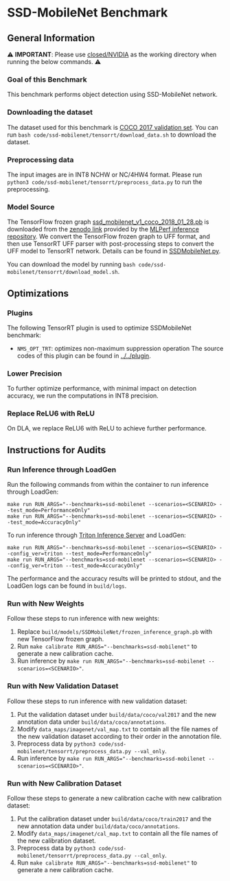 # SSD-MobileNet Benchmark

## General Information

:warning: **IMPORTANT**: Please use [closed/NVIDIA](closed/NVIDIA) as the working directory when
running the below commands. :warning:

### Goal of this Benchmark

This benchmark performs object detection using SSD-MobileNet network.

### Downloading the dataset

The dataset used for this benchmark is [COCO 2017 validation set](http://images.cocodataset.org/zips/val2017.zip). You can run `bash code/ssd-mobilenet/tensorrt/download_data.sh` to download the dataset.

### Preprocessing data

The input images are in INT8 NCHW or NC/4HW4 format. Please run `python3 code/ssd-mobilenet/tensorrt/preprocess_data.py` to run the preprocessing.

### Model Source

The TensorFlow frozen graph [ssd_mobilenet_v1_coco_2018_01_28.pb](ssd_mobilenet_v1_coco_2018_01_28.pb) is downloaded from the [zenodo link](http://download.tensorflow.org/models/object_detection/ssd_mobilenet_v1_coco_2018_01_28.tar.gz) provided by the [MLPerf inference repository](https://github.com/mlcommons/inference/tree/master/vision/classification_and_detection). We convert the TensorFlow frozen graph to UFF format, and then use TensorRT UFF parser with post-processing steps to convert the UFF model to TensorRT network. Details can be found in [SSDMobileNet.py](SSDMobileNet.py).

You can download the model by running `bash code/ssd-mobilenet/tensorrt/download_model.sh`.

## Optimizations

### Plugins

The following TensorRT plugin is used to optimize SSDMobileNet benchmark:
- `NMS_OPT_TRT`: optimizes non-maximum suppression operation
The source codes of this plugin can be found in [../../plugin](../../plugin).

### Lower Precision

To further optimize performance, with minimal impact on detection accuracy, we run the computations in INT8 precision.

### Replace ReLU6 with ReLU

On DLA, we replace ReLU6 with ReLU to achieve further performance.

## Instructions for Audits

### Run Inference through LoadGen

Run the following commands from within the container to run inference through LoadGen:

```
make run RUN_ARGS="--benchmarks=ssd-mobilenet --scenarios=<SCENARIO> --test_mode=PerformanceOnly"
make run RUN_ARGS="--benchmarks=ssd-mobilenet --scenarios=<SCENARIO> --test_mode=AccuracyOnly"
```

To run inference through [Triton Inference Server](https://github.com/triton-inference-server/server) and LoadGen:

```
make run RUN_ARGS="--benchmarks=ssd-mobilenet --scenarios=<SCENARIO> --config_ver=triton --test_mode=PerformanceOnly"
make run RUN_ARGS="--benchmarks=ssd-mobilenet --scenarios=<SCENARIO> --config_ver=triton --test_mode=AccuracyOnly"
```

The performance and the accuracy results will be printed to stdout, and the LoadGen logs can be found in `build/logs`.

### Run with New Weights

Follow these steps to run inference with new weights:

1. Replace `build/models/SSDMobileNet/frozen_inference_graph.pb` with new TensorFlow frozen graph.
2. Run `make calibrate RUN_ARGS="--benchmarks=ssd-mobilenet"` to generate a new calibration cache.
3. Run inference by `make run RUN_ARGS="--benchmarks=ssd-mobilenet --scenarios=<SCENARIO>"`.

### Run with New Validation Dataset

Follow these steps to run inference with new validation dataset:

1. Put the validation dataset under `build/data/coco/val2017` and the new annotation data under `build/data/coco/annotations`.
2. Modify `data_maps/imagenet/val_map.txt` to contain all the file names of the new validation dataset according to their order in the annotation file.
3. Preprocess data by `python3 code/ssd-mobilenet/tensorrt/preprocess_data.py --val_only`.
4. Run inference by `make run RUN_ARGS="--benchmarks=ssd-mobilenet --scenarios=<SCENARIO>"`.

### Run with New Calibration Dataset

Follow these steps to generate a new calibration cache with new calibration dataset:

1. Put the calibration dataset under `build/data/coco/train2017` and the new annotation data under `build/data/coco/annotations`.
2. Modify `data_maps/imagenet/cal_map.txt` to contain all the file names of the new calibration dataset.
3. Preprocess data by `python3 code/ssd-mobilenet/tensorrt/preprocess_data.py --cal_only`.
4. Run `make calibrate RUN_ARGS="--benchmarks=ssd-mobilenet"` to generate a new calibration cache.

